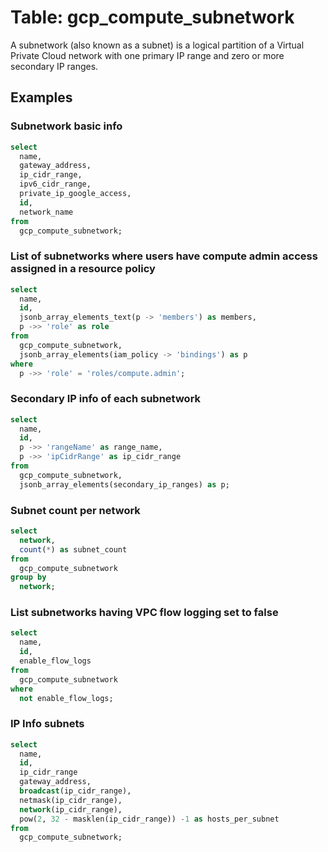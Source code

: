 # Table: gcp_compute_subnetwork

A subnetwork (also known as a subnet) is a logical partition of a Virtual Private Cloud network with one primary IP range and zero or more secondary IP ranges.

## Examples

### Subnetwork basic info

```sql
select
  name,
  gateway_address,
  ip_cidr_range,
  ipv6_cidr_range,
  private_ip_google_access,
  id,
  network_name
from
  gcp_compute_subnetwork;
```

### List of subnetworks where users have compute admin access assigned in a resource policy

```sql
select
  name,
  id,
  jsonb_array_elements_text(p -> 'members') as members,
  p ->> 'role' as role
from
  gcp_compute_subnetwork,
  jsonb_array_elements(iam_policy -> 'bindings') as p
where
  p ->> 'role' = 'roles/compute.admin';
```

### Secondary IP info of each subnetwork

```sql
select
  name,
  id,
  p ->> 'rangeName' as range_name,
  p ->> 'ipCidrRange' as ip_cidr_range
from
  gcp_compute_subnetwork,
  jsonb_array_elements(secondary_ip_ranges) as p;
```

### Subnet count per network

```sql
select
  network,
  count(*) as subnet_count
from
  gcp_compute_subnetwork
group by
  network;
```

### List subnetworks having VPC flow logging set to false

```sql
select
  name,
  id,
  enable_flow_logs
from
  gcp_compute_subnetwork
where
  not enable_flow_logs;
```

### IP Info subnets
```sql
select
  name,
  id,
  ip_cidr_range
  gateway_address,
  broadcast(ip_cidr_range),
  netmask(ip_cidr_range),
  network(ip_cidr_range),
  pow(2, 32 - masklen(ip_cidr_range)) -1 as hosts_per_subnet
from
  gcp_compute_subnetwork;
```